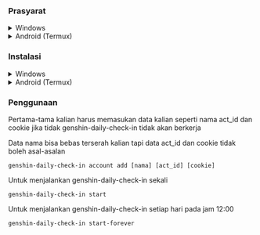 ### Prasyarat

<details>
<summary>Windows</summary>

- [Git](https://git-scm.com/)
- [Node.js LTS](https://nodejs.org/)
- Browser devtools untuk mendapatkan act_id dan cookie
  - Buka daily-check-in web page genshin impact dan pastikan kalian sudah melakukan login
  - Buka devtools console dan jalankan script berikut untuk otomatis mendapatkan act_id dan cookie
  ```javascript
  const url = new URL(window.location.href)
  const act_id = url.searchParams.get('act_id')
  
  cookieStore.getAll().then(cookies => {
    let cookie = ''
    
    for (const [index, cookieObject] of cookies.entries()) {
      if (index === cookies.length - 1) {
        cookie = cookie.concat(`${cookieObject.name}=${cookieObject.value}`)
      } else {
        cookie = cookie.concat(`${cookieObject.name}=${cookieObject.value}; `)
      }
    }
  
    console.log({
      "act_id": act_id,
      "cookie": cookie
    })
  })
  ```
</details>

<details>
<summary>Android (Termux)</summary>

- [Termux](https://github.com/termux/termux-app/releases)
- Git
- Node.js LTS
- Kiwi browser untuk membuka devtools dan mendapatkan act_id dan cookie
  - Buka daily-check-in web page genshin impact dan pastikan kalian sudah melakukan login
  - Buka devtools console dan jalankan script berikut untuk otomatis mendapatkan act_id dan cookie
  ```javascript
  const url = new URL(window.location.href)
  const act_id = url.searchParams.get('act_id')
  
  cookieStore.getAll().then(cookies => {
    let cookie = ''
    
    for (const [index, cookieObject] of cookies.entries()) {
      if (index === cookies.length - 1) {
        cookie = cookie.concat(`${cookieObject.name}=${cookieObject.value}`)
      } else {
        cookie = cookie.concat(`${cookieObject.name}=${cookieObject.value}; `)
      }
    }
  
    console.log({
      "act_id": act_id,
      "cookie": cookie
    })
  })
  ```
</details>

### Instalasi

<details>
<summary>Windows</summary>

Install genshin-daily-check-in menggunakan npm

```shell
npm install -g Md-E7/genshin-daily-check-in
```

</details>

<details>
<summary>Android (Termux)</summary>

Lakukan apt atau pkg update dan upgrade terlebih dahulu

```shell
apt update
apt upgrade
```

Install nodejs

```shell
apt install nodejs-lts -y
```

Install genshin-daily-check-in menggunakan npm

```shell
npm install -g Md-E7/genshin-daily-check-in
```
</details>

### Penggunaan

Pertama-tama kalian harus memasukan data kalian seperti nama act_id dan cookie jika tidak genshin-daily-check-in tidak akan berkerja

Data nama bisa bebas terserah kalian tapi data act_id dan cookie tidak boleh asal-asalan

```shell
genshin-daily-check-in account add [nama] [act_id] [cookie]
```

Untuk menjalankan genshin-daily-check-in sekali

```shell
genshin-daily-check-in start
```

Untuk menjalankan genshin-daily-check-in setiap hari pada jam 12:00

```shell
genshin-daily-check-in start-forever
```
